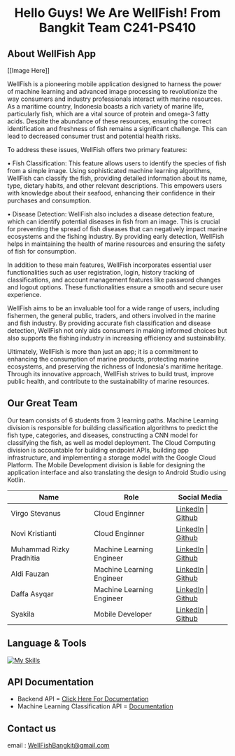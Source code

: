 <h1 align="center">Hello Guys! We Are WellFish! From Bangkit Team C241-PS410</h1>

## About WellFish App
[[Image Here]]

WellFish is a pioneering mobile application designed to harness the power of machine learning and advanced image processing to revolutionize the way consumers and industry professionals interact with marine resources. As a maritime country, Indonesia boasts a rich variety of marine life, particularly fish, which are a vital source of protein and omega-3 fatty acids. Despite the abundance of these resources, ensuring the correct identification and freshness of fish remains a significant challenge. This can lead to decreased consumer trust and potential health risks.

To address these issues, WellFish offers two primary features:

• Fish Classification: This feature allows users to identify the species of fish from a simple image. Using sophisticated machine learning algorithms, WellFish can classify the fish, providing detailed information about its name, type, dietary habits, and other relevant descriptions. This empowers users with knowledge about their seafood, enhancing their confidence in their purchases and consumption.

• Disease Detection: WellFish also includes a disease detection feature, which can identify potential diseases in fish from an image. This is crucial for preventing the spread of fish diseases that can negatively impact marine ecosystems and the fishing industry. By providing early detection, WellFish helps in maintaining the health of marine resources and ensuring the safety of fish for consumption.

In addition to these main features, WellFish incorporates essential user functionalities such as user registration, login, history tracking of classifications, and account management features like password changes and logout options. These functionalities ensure a smooth and secure user experience.

WellFish aims to be an invaluable tool for a wide range of users, including fishermen, the general public, traders, and others involved in the marine and fish industry. By providing accurate fish classification and disease detection, WellFish not only aids consumers in making informed choices but also supports the fishing industry in increasing efficiency and sustainability.

Ultimately, WellFish is more than just an app; it is a commitment to enhancing the consumption of marine products, protecting marine ecosystems, and preserving the richness of Indonesia's maritime heritage. Through its innovative approach, WellFish strives to build trust, improve public health, and contribute to the sustainability of marine resources.

## Our Great Team
Our team consists of 6 students from 3 learning paths. Machine Learning division is responsible for building classification algorithms to predict the fish type, categories, and diseases, constructing a CNN model for classifying the fish, as well as model deployment. The Cloud Computing division is accountable for building endpoint APIs, building app infrastructure, and implementing a storage model with the Google Cloud Platform. The Mobile Development division is liable for designing the application interface and also translating the design to Android Studio using Kotlin.

| Name | Role | Social Media |
| ---- | ---- | ------------ |
| Virgo Stevanus | Cloud Enginner | <a href="https://www.linkedin.com/in/virgo-stevanus-b414b3223/">LinkedIn</a> \| <a href="https://github.com/Virgo-SSS">Github</a> |
| Novi Kristianti | Cloud Enginner | <a href="https://www.linkedin.com/in/novi-kristianti/">LinkedIn</a> \| <a href="https://github.com/kristinaovi">Github</a> |
| Muhammad Rizky Pradhitia | Machine Learning Engineer | <a href="https://www.linkedin.com/in/rizkypradhitia/">LinkedIn</a> \| <a href="https://github.com/RizkyPradhitia">Github</a> |
| Aldi Fauzan | Machine Learning Engineer | <a href="https://www.linkedin.com/in/aldifauzan/">LinkedIn</a> \| <a href="https://github.com/aaldifauzan">Github</a> |
| Daffa Asyqar | Machine Learning Engineer | <a href="http://www.linkedin.com/in/daffasyqarrr">LinkedIn</a> \| <a href="https://github.com/khalishekahmad">Github</a> |
| Syakila | Mobile Developer | <a href="https://www.linkedin.com/in/syakila-b763b7183/">LinkedIn</a> \| <a href="www.linkedin.com/in/virgo-stevanus-b414b3223">Github</a> |

## Language & Tools
[![My Skills](https://skillicons.dev/icons?i=nodejs,laravel,kotlin,mysql,gcp,tensorflow,pytorch)](https://skillicons.dev)

## API Documentation
- Backend API = <a href="https://documenter.getpostman.com/view/19448005/2sA3XMhNgf">Click Here For Documentation</a>
- Machine Learning Classification API = <a href="https://documenter.getpostman.com/view/19448005/2sA3XPBhJE">Documentation</a>

## Contact us
email : WellFishBangkit@gmail.com
